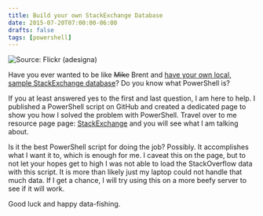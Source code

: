 ```yaml
---
title: Build your own StackExchange Database
date: 2015-07-20T07:00:00-06:00
drafts: false
tags: [powershell]
---
```


![](/images/flickr_filecabinet.jpg "Source: Flickr (adesigna)")

Have you ever wanted to be like <del>Mike</del> Brent and <a href="http://www.brentozar.com/archive/2014/01/how-to-query-the-stackexchange-databases/" target="_blank">have your own local, sample StackExchange database</a>? Do you know what PowerShell is?

If you at least answered yes to the first and last question, I am here to help. I published a PowerShell script on GitHub and created a dedicated page to show you how I solved the problem with PowerShell. Travel over to me resource page page: <a href="/stackexchange/" target="_blank">StackExchange</a> and you will see what I am talking about.

Is it the best PowerShell script for doing the job? Possibly. It accomplishes what I want it to, which is enough for me. I caveat this on the page, but to not let your hopes get to high I was not able to load the StackOverflow data with this script. It is more than likely just my laptop could not handle that much data. If I get a chance, I will try using this on a more beefy server to see if it will work.

Good luck and happy data-fishing.
